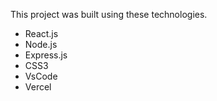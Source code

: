 <!-- <h2 align="center">
  Portfolio Website - v2.0<br/>
  <a href="https://soumyajit.vercel.app/" target="_blank">soumyajit.tech</a>
</h2>
<div align="center">
  <img alt="Demo" src="./Images/readme-img1.png" />
</div> -->

<!-- <br/> -->

This project was built using these technologies.

- React.js
- Node.js
- Express.js
- CSS3
- VsCode
- Vercel
